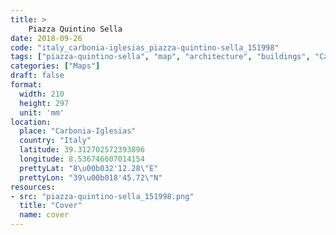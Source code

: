 ```yaml
---
title: > 
    Piazza Quintino Sella
date: 2018-09-26
code: "italy_carbonia-iglesias_piazza-quintino-sella_151998"
tags: ["piazza-quintino-sella", "map", "architecture", "buildings", "Carbonia-Iglesias", "Italy"]
categories: ["Maps"]
draft: false
format:
  width: 210
  height: 297
  unit: 'mm'
location:
  place: "Carbonia-Iglesias"
  country: "Italy"
  latitude: 39.312702572393896
  longitude: 8.536746607014154
  prettyLat: "8\u00b032'12.28\"E"
  prettyLon: "39\u00b018'45.72\"N"
resources:
- src: "piazza-quintino-sella_151998.png"
  title: "Cover"
  name: cover
---
```

